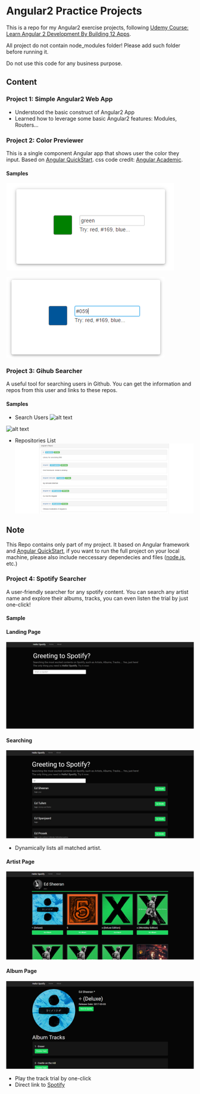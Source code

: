 # Angular2 Practice Projects

This is a repo for my Angular2 exercise projects, following [Udemy Course: Learn Angular 2 Development By Building 12 Apps](https://www.udemy.com/learn-angular-2-development-by-building-10-apps).

All project do not contain node_modules folder! Please add such folder before running it.

Do not use this code for any business purpose.

## Content

### Project 1: Simple Angular2 Web App
- Understood the basic construct of Angular2 App
- Learned how to leverage some basic Angular2 features: Modules, Routers...

### Project 2: Color Previewer
This is a single component Angular app that shows user the color they input. Based on [Angular QuickStart](https://github.com/angular/quickstart).
css code credit: [Angular Academic](https://angular-academy.s3-us-west-1.amazonaws.com/styles/angular-academy-lessons-theme-v1.css).

#### Samples
![sample1](https://github.com/Tempay/tempay.github.io/blob/master/img/color-previewer-1.PNG?raw=true)

![sample2](https://github.com/Tempay/tempay.github.io/blob/master/img/color-previewer-2.PNG?raw=true)

### Project 3: Gihub Searcher
A useful tool for searching users in Github. You can get the information and repos from this user and links to these repos.

#### Samples
- Search Users
![alt text](githubsearcher/src/img/gs_search.PNG)

![alt text](githubsearcher/src/img/gs_search_ag.PNG)

- Repositories List
![alt text](githubsearcher/img/ag_search_list.PNG)

## Note
This Repo contains only part of my project. It based on Angular framework and [Angular QuickStart](https://github.com/angular/quickstart), if you want to run the full project on your local machine, please also include neccessary dependecies and files ([node.js](https://nodejs.org/en/), etc.)

### Project 4: Spotify Searcher

A user-friendly searcher for any spotify content. You can search any artist name and explore their albums, tracks, you can even listen the trial by just one-click!

#### Sample

#### Landing Page
![alt text](spotifySearcher/src/img/sp_landing.PNG)

#### Searching
![alt text](spotifySearcher/src/img/searching.PNG)
- Dynamically lists all matched artist.

#### Artist Page
![alt text](spotifySearcher/src/img/artist.PNG)

#### Album Page
![alt text](spotifySearcher/src/img/album.PNG)
- Play the track trial by one-click
- Direct link to [Spotify](https://www.spotify.com)
